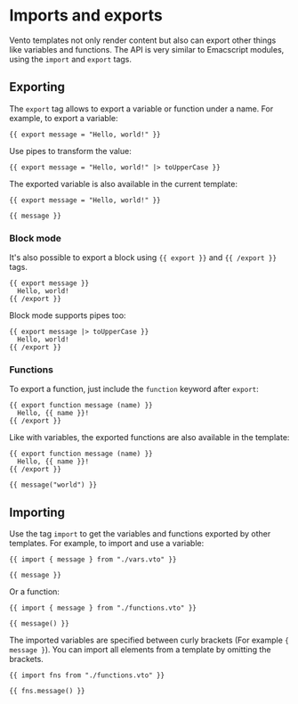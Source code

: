 # Imports and exports

Vento templates not only render content but also can export other things like
variables and functions. The API is very similar to Emacscript modules, using
the `import` and `export` tags.

## Exporting

The `export` tag allows to export a variable or function under a name. For
example, to export a variable:

```vento
{{ export message = "Hello, world!" }}
```

Use pipes to transform the value:

```vento
{{ export message = "Hello, world!" |> toUpperCase }}
```

The exported variable is also available in the current template:

```vento
{{ export message = "Hello, world!" }}

{{ message }}
```

### Block mode

It's also possible to export a block using `{{ export }}` and `{{ /export }}`
tags.

```vento
{{ export message }}
  Hello, world!
{{ /export }}
```

Block mode supports pipes too:

```vento
{{ export message |> toUpperCase }}
  Hello, world!
{{ /export }}
```

### Functions

To export a function, just include the `function` keyword after `export`:

```vento
{{ export function message (name) }}
  Hello, {{ name }}!
{{ /export }}
```

Like with variables, the exported functions are also available in the template:

```vento
{{ export function message (name) }}
  Hello, {{ name }}!
{{ /export }}

{{ message("world") }}
```

## Importing

Use the tag `import` to get the variables and functions exported by other
templates. For example, to import and use a variable:

```vento
{{ import { message } from "./vars.vto" }}

{{ message }}
```

Or a function:

```vento
{{ import { message } from "./functions.vto" }}

{{ message() }}
```

The imported variables are specified between curly brackets (For example
`{ message }`). You can import all elements from a template by omitting the
brackets.

```vento
{{ import fns from "./functions.vto" }}

{{ fns.message() }}
```
